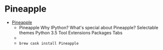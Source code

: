 # Pineapple
- [Pineapple](https://nwhitehead.github.io/pineapple/)
  -  Pineapple Why IPython? What's special about Pineapple? Selectable themes Python 3.5 Tool Extensions Packages Tabs
  - 
  - `brew cask install Pineapple`
